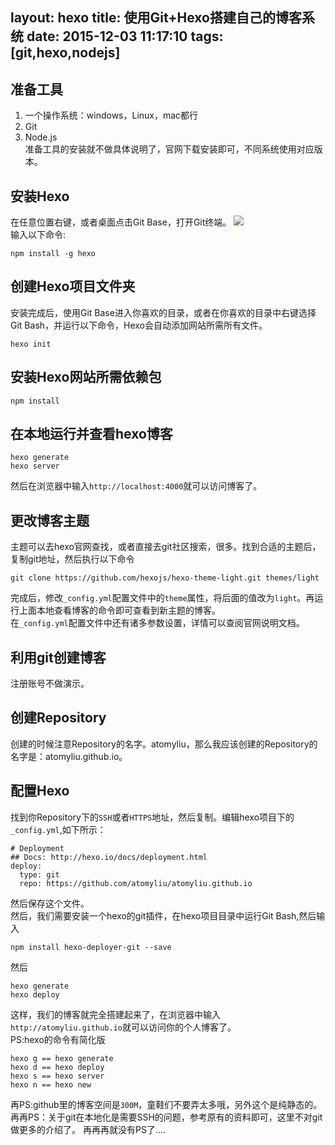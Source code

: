layout: hexo
title: 使用Git+Hexo搭建自己的博客系统
date: 2015-12-03 11:17:10
tags: [git,hexo,nodejs]
---
## 准备工具
1. 一个操作系统：windows，Linux，mac都行
2. Git
3. Node.js <br />
准备工具的安装就不做具体说明了，官网下载安装即可，不同系统使用对应版本。
<!--more-->
## 安装Hexo
在任意位置右键，或者桌面点击Git Base，打开Git终端。
<img src="git1.png" /> <br />
输入以下命令:
```
npm install -g hexo
```
## 创建Hexo项目文件夹
安装完成后，使用Git Base进入你喜欢的目录，或者在你喜欢的目录中右键选择Git Bash，并运行以下命令，Hexo会自动添加网站所需所有文件。
```
hexo init
```
## 安装Hexo网站所需依赖包
```
npm install
```
## 在本地运行并查看hexo博客
```
hexo generate
hexo server
```
然后在浏览器中输入`http://localhost:4000`就可以访问博客了。
## 更改博客主题
主题可以去hexo官网查找，或者直接去git社区搜索，很多。找到合适的主题后，复制git地址，然后执行以下命令
```
git clone https://github.com/hexojs/hexo-theme-light.git themes/light
```
完成后，修改`_config.yml`配置文件中的`theme`属性，将后面的值改为`light`。再运行上面本地查看博客的命令即可查看到新主题的博客。<br />
在`_config.yml`配置文件中还有诸多参数设置，详情可以查阅官网说明文档。
<br />
## 利用git创建博客
注册账号不做演示。
## 创建Repository
创建的时候注意Repository的名字。atomyliu，那么我应该创建的Repository的名字是：atomyliu.github.io。
## 配置Hexo
找到你Repository下的`SSH`或者`HTTPS`地址，然后复制。编辑hexo项目下的`_config.yml`,如下所示：
```
# Deployment
## Docs: http://hexo.io/docs/deployment.html
deploy:
  type: git
  repo: https://github.com/atomyliu/atomyliu.github.io
```
然后保存这个文件。<br />
然后，我们需要安装一个hexo的git插件，在hexo项目目录中运行Git Bash,然后输入
```
npm install hexo-deployer-git --save
```
然后
```
hexo generate
hexo deploy
```
这样，我们的博客就完全搭建起来了，在浏览器中输入`http://atomyliu.github.io`就可以访问你的个人博客了。
<br />
PS:hexo的命令有简化版
```
hexo g == hexo generate
hexo d == hexo deploy
hexo s == hexo server
hexo n == hexo new
```
再PS:github里的博客空间是`300M`，童鞋们不要弄太多哦，另外这个是纯静态的。
再再PS：关于git在本地化是需要SSH的问题，参考原有的资料即可，这里不对git做更多的介绍了。
再再再就没有PS了....


